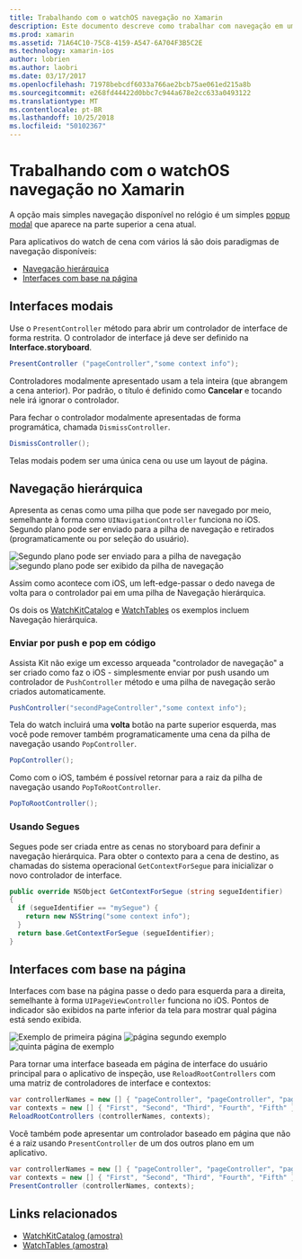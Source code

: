 ```yaml
---
title: Trabalhando com o watchOS navegação no Xamarin
description: Este documento descreve como trabalhar com navegação em um aplicativo do watchOS. Ele aborda as interfaces modais, navegação hierárquica e interfaces com base na página.
ms.prod: xamarin
ms.assetid: 71A64C10-75C8-4159-A547-6A704F3B5C2E
ms.technology: xamarin-ios
author: lobrien
ms.author: laobri
ms.date: 03/17/2017
ms.openlocfilehash: 71978bebcdf6033a766ae2bcb75ae061ed215a8b
ms.sourcegitcommit: e268fd44422d0bbc7c944a678e2cc633a0493122
ms.translationtype: MT
ms.contentlocale: pt-BR
ms.lasthandoff: 10/25/2018
ms.locfileid: "50102367"
---
```

# <a name="working-with-watchos-navigation-in-xamarin"></a>Trabalhando com o watchOS navegação no Xamarin

A opção mais simples navegação disponível no relógio é um simples [popup modal](#modal) que aparece na parte superior a cena atual.

Para aplicativos do watch de cena com vários lá são dois paradigmas de navegação disponíveis:

- [Navegação hierárquica](#Hierarchical_Navigation)
- [Interfaces com base na página](#Page-Based_Interfaces)

<a name="modal"/>

## <a name="modal-interfaces"></a>Interfaces modais

Use o `PresentController` método para abrir um controlador de interface de forma restrita. O controlador de interface já deve ser definido na **Interface.storyboard**.

```csharp
PresentController ("pageController","some context info");
```

Controladores modalmente apresentado usam a tela inteira (que abrangem a cena anterior). Por padrão, o título é definido como **Cancelar** e tocando nele irá ignorar o controlador.

Para fechar o controlador modalmente apresentadas de forma programática, chamada `DismissController`.

```csharp
DismissController();
```

Telas modais podem ser uma única cena ou use um layout de página.

<a name="Hierarchical_Navigation"/>

## <a name="hierarchical-navigation"></a>Navegação hierárquica

Apresenta as cenas como uma pilha que pode ser navegado por meio, semelhante à forma como `UINavigationController` funciona no iOS. Segundo plano pode ser enviado para a pilha de navegação e retirados (programaticamente ou por seleção do usuário).

![](navigation-images/hierarchy-1.png "Segundo plano pode ser enviado para a pilha de navegação") ![](navigation-images/hierarchy-2.png "segundo plano pode ser exibido da pilha de navegação")

Assim como acontece com iOS, um left-edge-passar o dedo navega de volta para o controlador pai em uma pilha de Navegação hierárquica.

Os dois os [WatchKitCatalog](https://developer.xamarin.com/samples/WatchKitCatalog) e [WatchTables](https://developer.xamarin.com/samples/WatchTables) os exemplos incluem Navegação hierárquica.

### <a name="pushing-and-popping-in-code"></a>Enviar por push e pop em código

Assista Kit não exige um excesso arqueada "controlador de navegação" a ser criado como faz o iOS - simplesmente enviar por push usando um controlador de `PushController` método e uma pilha de navegação serão criados automaticamente.

```csharp
PushController("secondPageController","some context info");
```

Tela do watch incluirá uma **volta** botão na parte superior esquerda, mas você pode remover também programaticamente uma cena da pilha de navegação usando `PopController`.

```csharp
PopController();
```

Como com o iOS, também é possível retornar para a raiz da pilha de navegação usando `PopToRootController`.

```csharp
PopToRootController();
```

### <a name="using-segues"></a>Usando Segues

Segues pode ser criada entre as cenas no storyboard para definir a navegação hierárquica. Para obter o contexto para a cena de destino, as chamadas do sistema operacional `GetContextForSegue` para inicializar o novo controlador de interface.

```csharp
public override NSObject GetContextForSegue (string segueIdentifier)
{
  if (segueIdentifier == "mySegue") {
    return new NSString("some context info");
  }
  return base.GetContextForSegue (segueIdentifier);
}
```
<a name="Page-Based_Interfaces"/>

## <a name="page-based-interfaces"></a>Interfaces com base na página

Interfaces com base na página passe o dedo para esquerda para a direita, semelhante à forma `UIPageViewController` funciona no iOS. Pontos de indicador são exibidos na parte inferior da tela para mostrar qual página está sendo exibida.

![](navigation-images/paged-1.png "Exemplo de primeira página") ![](navigation-images/paged-2.png "página segundo exemplo") ![](navigation-images/paged-5.png "quinta página de exemplo")


Para tornar uma interface baseada em página de interface do usuário principal para o aplicativo de inspeção, use `ReloadRootControllers` com uma matriz de controladores de interface e contextos:

```csharp
var controllerNames = new [] { "pageController", "pageController", "pageController", "pageController", "pageController" };
var contexts = new [] { "First", "Second", "Third", "Fourth", "Fifth" };
ReloadRootControllers (controllerNames, contexts);
```

Você também pode apresentar um controlador baseado em página que não é a raiz usando `PresentController` de um dos outros plano em um aplicativo.

```csharp
var controllerNames = new [] { "pageController", "pageController", "pageController", "pageController", "pageController" };
var contexts = new [] { "First", "Second", "Third", "Fourth", "Fifth" };
PresentController (controllerNames, contexts);
```



## <a name="related-links"></a>Links relacionados

- [WatchKitCatalog (amostra)](https://developer.xamarin.com/samples/monotouch/WatchKit/WatchKitCatalog/)
- [WatchTables (amostra)](https://developer.xamarin.com/samples/monotouch/WatchKit/WatchTables/)
